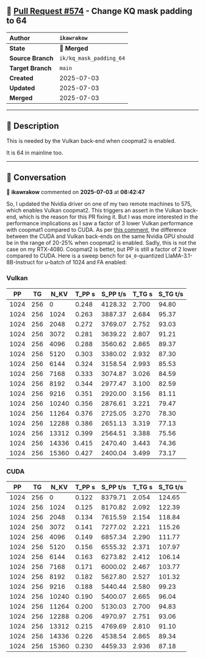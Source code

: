 ## 🔀 [Pull Request #574](https://github.com/ikawrakow/ik_llama.cpp/pull/574) - Change KQ mask padding to 64

| **Author** | `ikawrakow` |
| :--- | :--- |
| **State** | 🔀 **Merged** |
| **Source Branch** | `ik/kq_mask_padding_64` |
| **Target Branch** | `main` |
| **Created** | 2025-07-03 |
| **Updated** | 2025-07-03 |
| **Merged** | 2025-07-03 |

---

## 📄 Description

This is needed by the Vulkan back-end when coopmat2 is enabled.

It is 64 in mainline too.

---

## 💬 Conversation

👤 **ikawrakow** commented on **2025-07-03** at **08:42:47**

So, I updated the Nvidia driver on one of my two remote machines to 575, which enables Vulkan coopmat2. This triggers an assert in the Vulkan back-end, which is the reason for this PR fixing it. But I was more interested in the performance implications as I saw a factor of 3 lower Vulkan performance with coopmat1 compared to CUDA. As per [this comment](https://github.com/ikawrakow/ik_llama.cpp/discussions/562#discussioncomment-13630937), the difference between the CUDA and Vulkan back-ends on the same Nvidia GPU should be in the range of 20-25% when coopmat2 is enabled. Sadly, this is not the case on my RTX-4080. Coopmat2 is better, but PP is still a factor of 2 lower compared to CUDA. Here is a sweep bench for `Q4_0`-quantized LlaMA-3.1-8B-Instruct for u-batch of 1024 and FA enabled:

### Vulkan

|    PP |     TG |   N_KV |   T_PP s | S_PP t/s |   T_TG s | S_TG t/s |
|-------|--------|--------|----------|----------|----------|----------|
|  1024 |    256 |      0 |    0.248 |  4128.32 |    2.700 |    94.80 |
|  1024 |    256 |   1024 |    0.263 |  3887.37 |    2.684 |    95.37 |
|  1024 |    256 |   2048 |    0.272 |  3769.07 |    2.752 |    93.03 |
|  1024 |    256 |   3072 |    0.281 |  3639.22 |    2.807 |    91.21 |
|  1024 |    256 |   4096 |    0.288 |  3560.62 |    2.865 |    89.37 |
|  1024 |    256 |   5120 |    0.303 |  3380.02 |    2.932 |    87.30 |
|  1024 |    256 |   6144 |    0.324 |  3158.54 |    2.993 |    85.53 |
|  1024 |    256 |   7168 |    0.333 |  3074.87 |    3.026 |    84.59 |
|  1024 |    256 |   8192 |    0.344 |  2977.47 |    3.100 |    82.59 |
|  1024 |    256 |   9216 |    0.351 |  2920.00 |    3.156 |    81.11 |
|  1024 |    256 |  10240 |    0.356 |  2876.61 |    3.221 |    79.47 |
|  1024 |    256 |  11264 |    0.376 |  2725.05 |    3.270 |    78.30 |
|  1024 |    256 |  12288 |    0.386 |  2651.13 |    3.319 |    77.13 |
|  1024 |    256 |  13312 |    0.399 |  2564.51 |    3.388 |    75.56 |
|  1024 |    256 |  14336 |    0.415 |  2470.40 |    3.443 |    74.36 |
|  1024 |    256 |  15360 |    0.427 |  2400.04 |    3.499 |    73.17 |

### CUDA

|    PP |     TG |   N_KV |   T_PP s | S_PP t/s |   T_TG s | S_TG t/s |
|-------|--------|--------|----------|----------|----------|----------|
|  1024 |    256 |      0 |    0.122 |  8379.71 |    2.054 |   124.65 |
|  1024 |    256 |   1024 |    0.125 |  8170.82 |    2.092 |   122.39 |
|  1024 |    256 |   2048 |    0.134 |  7615.59 |    2.154 |   118.84 |
|  1024 |    256 |   3072 |    0.141 |  7277.02 |    2.221 |   115.26 |
|  1024 |    256 |   4096 |    0.149 |  6857.34 |    2.290 |   111.77 |
|  1024 |    256 |   5120 |    0.156 |  6555.32 |    2.371 |   107.97 |
|  1024 |    256 |   6144 |    0.163 |  6273.82 |    2.412 |   106.14 |
|  1024 |    256 |   7168 |    0.171 |  6000.02 |    2.467 |   103.77 |
|  1024 |    256 |   8192 |    0.182 |  5627.80 |    2.527 |   101.32 |
|  1024 |    256 |   9216 |    0.188 |  5440.44 |    2.580 |    99.23 |
|  1024 |    256 |  10240 |    0.190 |  5400.07 |    2.665 |    96.04 |
|  1024 |    256 |  11264 |    0.200 |  5130.03 |    2.700 |    94.83 |
|  1024 |    256 |  12288 |    0.206 |  4970.97 |    2.751 |    93.06 |
|  1024 |    256 |  13312 |    0.215 |  4769.69 |    2.810 |    91.10 |
|  1024 |    256 |  14336 |    0.226 |  4538.54 |    2.865 |    89.34 |
|  1024 |    256 |  15360 |    0.230 |  4459.33 |    2.936 |    87.18 |